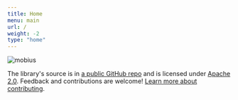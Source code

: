 ```yaml
---
title: Home
menu: main
url: /
weight: -2
type: "home"
---
```


![mobius](/images/mobius-on-foundation.jpg)

The library's source is in [a public GitHub repo](https://github.com/openpracticelibrary/openpracticelibrary) and is licensed under [Apache 2.0](https://github.com/openpracticelibrary/openpracticelibrary/blob/master/LICENSE). Feedback and contributions are welcome! [Learn more about contributing](/about/#contributing).
